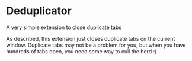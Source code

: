 # Deduplicator
A very simple extension to close duplicate tabs

As described, this extension just closes duplicate tabs on the current window. Duplicate tabs may not be a problem for you, but when you have hundreds of tabs open, you need some way to cull the herd :)


